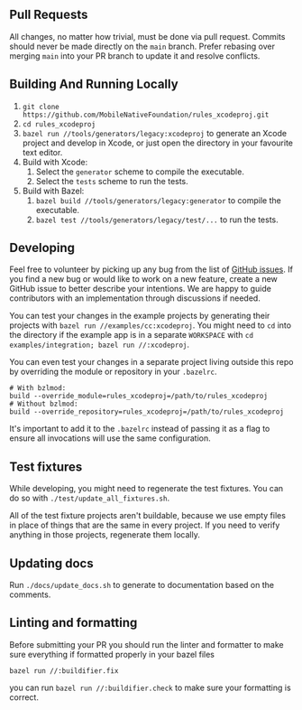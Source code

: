 ## Pull Requests

All changes, no matter how trivial, must be done via pull request. Commits
should never be made directly on the `main` branch. Prefer rebasing over
merging `main` into your PR branch to update it and resolve conflicts.

## Building And Running Locally

1. `git clone https://github.com/MobileNativeFoundation/rules_xcodeproj.git`
1. `cd rules_xcodeproj`
1. `bazel run //tools/generators/legacy:xcodeproj` to generate an Xcode project
and develop in Xcode, or just open the directory in your favourite text
editor.
1. Build with Xcode:
    1. Select the `generator` scheme to compile the executable.
    1. Select the `tests` scheme to run the tests.
1. Build with Bazel:
    1. `bazel build //tools/generators/legacy:generator` to compile the executable.
    1. `bazel test //tools/generators/legacy/test/...` to run the tests.

## Developing

Feel free to volunteer by picking up any bug from the list of
[GitHub issues](https://github.com/MobileNativeFoundation/rules_xcodeproj/issues).
If you find a new bug or would like to work on a new feature,
create a new GitHub issue to better describe your intentions. We are happy
to guide contributors with an implementation through discussions if needed.

You can test your changes in the example projects by generating their
projects with `bazel run //examples/cc:xcodeproj`. You might need to `cd`
into the directory if the example app is in a separate `WORKSPACE` with
`cd examples/integration; bazel run //:xcodeproj`.

You can even test your changes in a separate project living outside this
repo by overriding the module or repository in your `.bazelrc`.
```
# With bzlmod:
build --override_module=rules_xcodeproj=/path/to/rules_xcodeproj
# Without bzlmod:
build --override_repository=rules_xcodeproj=/path/to/rules_xcodeproj
```
It's important to add it to the `.bazelrc` instead of passing it as a
flag to ensure all invocations will use the same configuration.

## Test fixtures

While developing, you might need to regenerate the test fixtures.
You can do so with `./test/update_all_fixtures.sh`.

All of the test fixture projects aren't buildable, because we use empty files in
place of things that are the same in every project. If you need to verify
anything in those projects, regenerate them locally.

## Updating docs

Run `./docs/update_docs.sh` to generate to documentation based on the comments.

## Linting and formatting

Before submitting your PR you should run the linter and formatter to
make sure everything if formatted properly in your bazel files

`bazel run //:buildifier.fix`

you can run `bazel run //:buildifier.check` to make sure your formatting
is correct.
